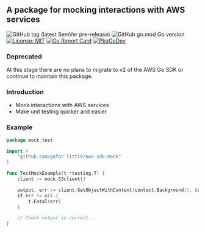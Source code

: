 ## A package for mocking interactions with AWS services

![GitHub tag (latest SemVer pre-release)](https://img.shields.io/github/v/tag/gofor-little/aws-sdk-mock?include_prereleases)
![GitHub go.mod Go version](https://img.shields.io/github/go-mod/go-version/gofor-little/aws-sdk-mock)
[![License: MIT](https://img.shields.io/badge/License-MIT-yellow.svg)](https://raw.githubusercontent.com/gofor-little/aws-sdk-mock/main/LICENSE)
[![Go Report Card](https://goreportcard.com/badge/github.com/gofor-little/aws-sdk-mock)](https://goreportcard.com/report/github.com/gofor-little/aws-sdk-mock)
[![PkgGoDev](https://pkg.go.dev/badge/github.com/gofor-little/aws-sdk-mock)](https://pkg.go.dev/github.com/gofor-little/aws-sdk-mock)

### Deprecated
At this stage there are no plans to migrate to v2 of the AWS Go SDK or continue to maintain this package.

### Introduction
* Mock interactions with AWS services
* Make unit testing quicker and easier

### Example
```go
package mock_test

import (
    "github.com/gofor-little/aws-sdk-mock"
)

func TestMockExample(t *testing.T) {
    client := mock.S3client{}

    output, err := client.GetObjectWithContext(context.Background(), &s3.GetObjectInput{})
    if err != nil {
        t.Fatal(err)
    }

    // Check output is correct...
}
```